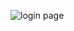![login page](https://github.com/VishalGanesh/React_IRC/assets/153347862/1b0d4e5f-5695-4657-af0f-c510154bb67b)
